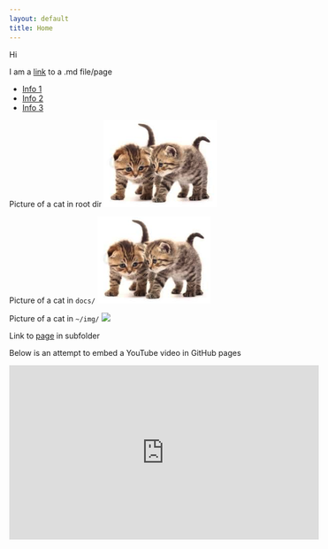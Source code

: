```yaml
---
layout: default
title: Home
---
```


Hi

I am a [link](random_md_file.md) to a .md file/page

- [Info 1](info1.md)
- [Info 2](info2.md)
- [Info 3](info3.md)


Picture of a cat in root dir
![](../cats_in_root.png)

Picture of a cat in `docs/`
![](cats_in_docs.png)

Picture of a cat in `~/img/` ![](img/cats_in_docs.png)

Link to [page](sub/page_in_sub.md) in subfolder


Below is an attempt to embed a YouTube video in GitHub pages

<iframe width="560" height="315" src="https://www.youtube.com/embed/vSjL2Zc-gEQ" frameborder="0" allow="autoplay; encrypted-media" allowfullscreen></iframe>
